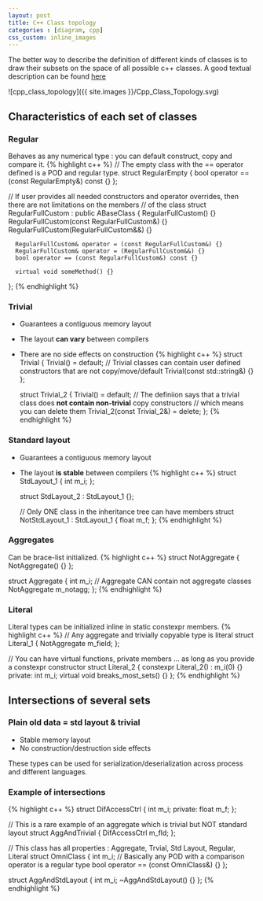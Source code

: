 ```yaml
---
layout: post
title: C++ Class topology
categories : [diagram, cpp]
css_custom: inline_images
---
```


The better way to describe the definition of different kinds of classes is to draw their subsets on the space of all possible c++ classes.
A good textual description can be found [here][0]

![cpp_class_topology]({{ site.images }}/Cpp_Class_Topology.svg)

## Characteristics of each set of classes

### Regular

Behaves as any numerical type : you can default construct, copy and compare it.
{% highlight c++ %}
  // The empty class with the == operator defined is a POD and regular type.
  struct RegularEmpty { 
      bool operator == (const RegularEmpty&) const {}
  };

  // If user provides all needed constructors and operator overrides, then there are not limitations on the members
  // of the class
  struct RegularFullCustom : public ABaseClass { 
      RegularFullCustom() {}
      RegularFullCustom(const RegularFullCustom&) {}
      RegularFullCustom(RegularFullCustom&&) {}

      RegularFullCustom& operator = (const RegularFullCustom&) {}
      RegularFullCustom& operator = (RegularFullCustom&&) {}
      bool operator == (const RegularFullCustom&) const {}

      virtual void someMethod() {}
  };
{% endhighlight %}

### Trivial

* Guarantees a contiguous memory layout
* The layout **can vary** between compilers
* There are no side effects on construction
{% highlight c++ %}
  struct Trivial { 
      Trivial() = default;
      // Trivial classes can contain user defined constructors that are not copy/move/default
      Trivial(const std::string&) {}
  };

  struct Trivial_2 { 
      Trivial() = default;
      // The definiion says that a trivial class does **not contain non-trivial** copy constructors
      // which means you can delete them
      Trivial_2(const Trivial_2&) = delete;
  };
{% endhighlight %}

### Standard layout

* Guarantees a contiguous memory layout
* The layout **is stable** between compilers
{% highlight c++ %}
  struct StdLayout_1 { 
      int m_i;
  };

  struct StdLayout_2 : StdLayout_1 {};

  // Only ONE class in the inheritance tree can have members
  struct NotStdLayout_1 : StdLayout_1 {
    float m_f;
  };
{% endhighlight %}

### Aggregates

Can be brace-list initialized.
{% highlight c++ %}
  struct NotAggregate { 
      NotAggregate() {}
  };

  struct Aggregate { 
      int m_i;
      // Aggregate CAN contain not aggregate classes
      NotAggregate m_notagg;
  };
{% endhighlight %}

### Literal

Literal types can be initialized inline in static constexpr members.
{% highlight c++ %}
  // Any aggregate and trivially copyable type is literal
  struct Literal_1 {
      NotAggregate m_field;
  };

  // You can have virtual functions, private members ... as long as you provide a constexpr constructor
  struct Literal_2 { 
      constexpr Literal_2() : m_i(0) {}
      private:
      int m_i;
      virtual void breaks_most_sets() {}
  };
{% endhighlight %}

## Intersections of several sets

### Plain old data = std layout & trivial

* Stable memory layout
* No construction/destruction side effects

These types can be used for serialization/deserialization across process and different languages.

### Example of intersections

{% highlight c++ %}
  struct DifAccessCtrl { 
      int m_i;
      private:
      float m_f;
  };

  // This is a rare example of an aggregate which is trivial but NOT standard layout
  struct AggAndTrivial {
      DifAccessCtrl m_fld;
  };

  // This class has all properties : Aggregate, Trvial, Std Layout, Regular, Literal
  struct OmniClass { 
      int m_i;
      // Basically any POD with a comparison operator is a regular type
      bool operator == (const OmniClass&) {}
  };

  struct AggAndStdLayout { 
      int m_i;
      ~AggAndStdLayout() {}
  };
{% endhighlight %}

[0]: https://stackoverflow.com/questions/4178175/what-are-aggregates-and-pods-and-how-why-are-they-special

